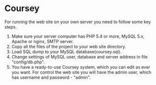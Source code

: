 Coursey
======
For running the web site on your own server you need to follow some key steps.  

1. Make sure your server computer has PHP 5.4 or more, MySQL 5.x, Apache or nginx, SMTP server.  
2. Copy all the files of the project to your web site directory.  
3. Load SQL dump to your MySQL database(coursey.sql). 
4. Change settings of MySQL user, database and server address in file "config/db.php".  
5. You have a ready-to-use Coursey system, which you can edit as ever you want. For control the web site you will have the admin user, which has username and password - "admin".  

